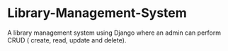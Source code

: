# Library-Management-System
A library management system using Django where an admin can perform CRUD ( create, read, update and delete).
